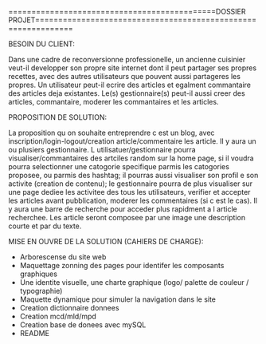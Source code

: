 =============================================DOSSIER PROJET==============================================================



BESOIN DU CLIENT:

Dans une cadre de reconversionne professionelle, un ancienne cuisinier veut-il developper son propre site internet dont il peut partager ses propres recettes, avec des autres utilisateurs que pouvent aussi partageres les propres.
Un utilisateur peut-il ecrire des articles et egalment commantaire des articles deja existantes.
Le(s) gestionnaire(s) peut-il aussi creer des articles, commantaire, moderer les commantaires et les articles.




PROPOSITION DE SOLUTION:

La proposition qu on souhaite entreprendre c est un blog, avec inscription/login-logout/creation article/commentaire les article. 
Il y aura un ou plusiers gestionnaire.
L utilisatuer/gestionnaire pourra visualiser/commantaires des artciles random sur la home page, si il voudra pourra selectionner une catogorie specifique parmis les catogories proposee, ou parmis des hashtag; il pourras aussi visualiser son profil e son activite (creation de contenu); le gestionnaire pourra de plus visualiser sur une page dediee les activitee des tous les utilisateurs, verifier et accepter les articles avant pubblication, moderer les commentaires (si c est le cas).
Il y aura une barre de recherche pour acceder plus rapidment a l article recherchee.
Les article seront composee par une image une description courte et par du texte.




MISE EN OUVRE DE LA SOLUTION (CAHIERS DE CHARGE):

- Arborescense du site web 
- Maquettage zonning des pages pour identifer les composants graphiques
- Une identite visuelle, une charte graphique (logo/ palette de couleur / typographie)
- Maquette dynamique pour simuler la navigation dans le site 
- Creation dictionnaire donnees
- Creation mcd/mld/mpd
- Creation base de donees avec mySQL
- README












